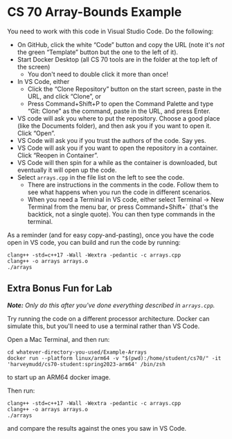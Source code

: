 # CS 70 Array-Bounds Example

You need to work with this code in Visual Studio Code. Do the following:

* On GitHub, click the white “Code” button and copy the URL (note it's *not* the green “Template” button but the one to the left of it).
* Start Docker Desktop (all CS 70 tools are in the folder at the top left of the screen)
    * You don't need to double click it more than once!
* In VS Code, either 
    * Click the “Clone Repository” button on the start screen, paste in the URL, and click “Clone”, or
    * Press Command+Shift+P to open the Command Palette and type “Git: Clone” as the command, paste in the URL, and press Enter.
* VS code will ask you where to put the repository. Choose a good place (like the Documents folder), and then ask you if you want to open it. Click “Open”.
* VS Code will ask you if you trust the authors of the code. Say yes.
* VS Code will ask you if you want to open the repository in a container. Click “Reopen in Container”.
* VS Code will then spin for a while as the container is downloaded, but eventually it will open up the code.
* Select `arrays.cpp` in the file list on the left to see the code.
    * There are instructions in the comments in the code. Follow them to see what happens when you run the code in different scenarios.
    * When you need a Terminal in VS code, either select Terminal -> New Terminal from the menu bar, or press Command+Shift+` (that's the backtick, not a single quote). You can then type commands in the terminal.

As a reminder (and for easy copy-and-pasting), once you have the code open in VS code, you can build and run the code by running:

    clang++ -std=c++17 -Wall -Wextra -pedantic -c arrays.cpp
    clang++ -o arrays arrays.o
    ./arrays

## Extra Bonus Fun for Lab

_**Note:** Only do this after you've done everything described in `arrays.cpp`._

Try running the code on a different processor architecture. Docker can simulate this, but you'll need to use a terminal rather than VS Code.

Open a Mac Terminal, and then run:

    cd whatever-directory-you-used/Example-Arrays
    docker run --platform linux/arm64 -v "$(pwd):/home/student/cs70/" -it 'harveymudd/cs70-student:spring2023-arm64' /bin/zsh

to start up an ARM64 docker image.

Then run:

    clang++ -std=c++17 -Wall -Wextra -pedantic -c arrays.cpp
    clang++ -o arrays arrays.o
    ./arrays

and compare the results against the ones you saw in VS Code.